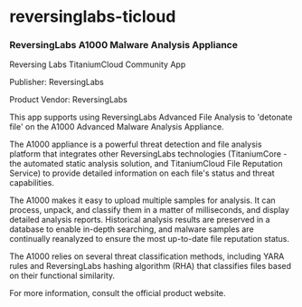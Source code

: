 # reversinglabs-ticloud

### ReversingLabs A1000 Malware Analysis Appliance

Reversing Labs TitaniumCloud Community App

Publisher: ReversingLabs

Product Vendor: ReversingLabs


This app supports using ReversingLabs Advanced File Analysis to 'detonate file' on the A1000 Advanced Malware Analysis Appliance. 

The A1000 appliance is a powerful threat detection and file analysis platform that integrates other ReversingLabs technologies (TitaniumCore - the automated static analysis solution, and TitaniumCloud File Reputation Service) to provide detailed information on each file's status and threat capabilities. 

The A1000 makes it easy to upload multiple samples for analysis. It can process, unpack, and classify them in a matter of milliseconds, and display detailed analysis reports. Historical analysis results are preserved in a database to enable in-depth searching, and malware samples are continually reanalyzed to ensure the most up-to-date file reputation status. 

The A1000 relies on several threat classification methods, including YARA rules and ReversingLabs hashing algorithm (RHA) that classifies files based on their functional similarity. 

For more information, consult the official product website.
